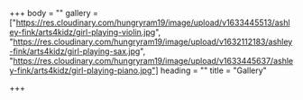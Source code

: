 +++
body = ""
gallery = ["https://res.cloudinary.com/hungryram19/image/upload/v1633445513/ashley-fink/arts4kidz/girl-playing-violin.jpg", "https://res.cloudinary.com/hungryram19/image/upload/v1632112183/ashley-fink/arts4kidz/girl-playing-sax.jpg", "https://res.cloudinary.com/hungryram19/image/upload/v1633445637/ashley-fink/arts4kidz/girl-playing-piano.jpg"]
heading = ""
title = "Gallery"

+++

